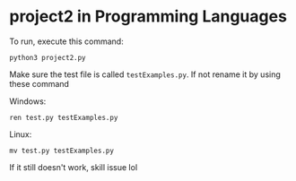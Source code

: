 # project2 in Programming Languages

To run, execute this command:
````
python3 project2.py
````

Make sure the test file is called <code>testExamples.py</code>. If not rename it by using these command

Windows:
````
ren test.py testExamples.py
````

Linux:
````
mv test.py testExamples.py
````

If it still doesn't work, skill issue lol

